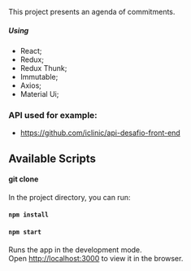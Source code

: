 This project presents an agenda of commitments.

##### Using
- React;
- Redux;
- Redux Thunk;
- Immutable;
- Axios;
- Material Ui;

### API used for example: 
 * https://github.com/iclinic/api-desafio-front-end

## Available Scripts

#### git clone

In the project directory, you can run:

#### `npm install`
#### `npm start`

Runs the app in the development mode.<br>
Open [http://localhost:3000](http://localhost:3000) to view it in the browser.
